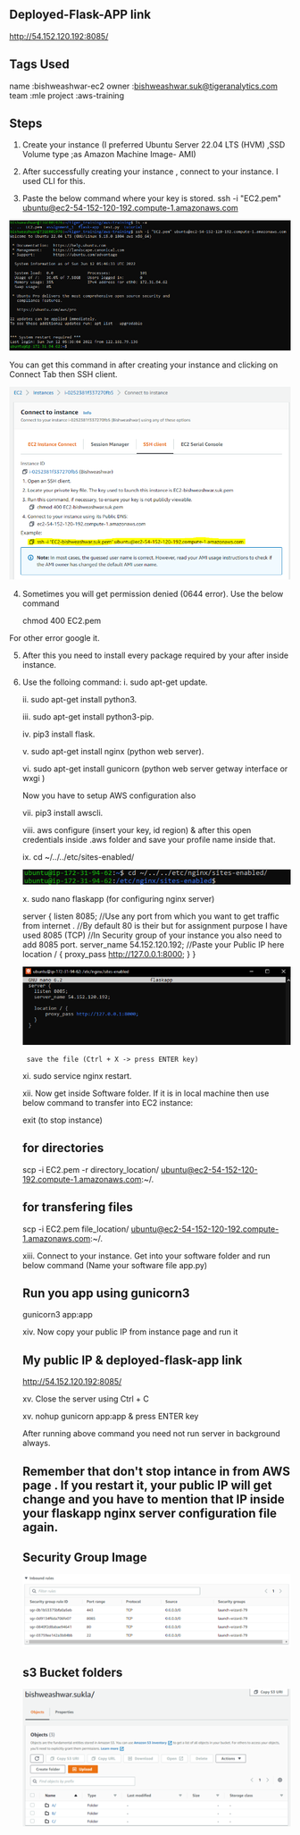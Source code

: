 ## Deployed-Flask-APP link 
http://54.152.120.192:8085/

## Tags Used
name	:bishweashwar-ec2
owner	:bishweashwar.suk@tigeranalytics.com
team	:mle
project	:aws-training

## Steps 

1. Create your instance (I preferred Ubuntu Server 22.04 LTS (HVM) ,SSD Volume type ;as Amazon Machine Image- AMI)

2. After successfully creating your instance , connect to your instance. I used CLI for this.

3. Paste the below command where your key is stored.
ssh -i "EC2.pem" ubuntu@ec2-54-152-120-192.compute-1.amazonaws.com

![](images/connect-instance.PNG)

You can get this command in after creating your instance and clicking on Connect Tab then SSH client.

![](images/key-pair-command-location.PNG)

4. Sometimes you will get permission denied (0644 error). Use the below command

    chmod 400 EC2.pem

For other error google it.

5. After this you need to install every package required by your after inside instance.

6. Use the folloing command:
    i. sudo apt-get update.

    ii. sudo apt-get install python3.

    iii. sudo apt-get install python3-pip.

    iv. pip3 install flask.

    v. sudo apt-get install nginx (python web server).

    vi. sudo apt-get install gunicorn (python web server getway interface or wxgi )
    
    Now you have to setup AWS configuration also

    vii. pip3 install awscli.

    viii. aws configure (insert your key, id region) & after this open credentials inside .aws folder and  save your profile name inside  that.

    ix. cd ~/../../etc/sites-enabled/

    ![](images/nginx-server-location.PNG)


    x. sudo nano flaskapp (for configuring nginx server)

      server {
        listen 8085; //Use any port from which you want to get traffic from internet . 
                    //By default 80  is their but for assignment purpose I have used 8085 (TCP)
                    //In Security group of your instance you also need  to add 8085 port.
        server_name 54.152.120.192; //Paste your Public IP here
        location / {
        proxy_pass http://127.0.0.1:8000;
            }
        }

    ![](images/nginx-server-code.PNG)

        save the file (Ctrl + X -> press ENTER key)
        
    xi. sudo service nginx restart.
    
    xii. Now get inside Software folder. If it is in local machine then use below command to transfer into EC2 instance:

    exit (to stop instance)
    ## for directories
    scp -i EC2.pem -r directory_location/ ubuntu@ec2-54-152-120-192.compute-1.amazonaws.com:~/.   
    
    ## for transfering files
    scp -i EC2.pem file_location/ ubuntu@ec2-54-152-120-192.compute-1.amazonaws.com:~/.
    
    xiii. Connect to your instance. Get into your software folder and run below command (Name your software file app.py)

    ## Run you app using gunicorn3
    gunicorn3 app:app

    xiv. Now  copy your public IP from instance page and run it 
    
    
    ## My public IP & deployed-flask-app link
    http://54.152.120.192:8085/ 



    xv. Close the server using 
    Ctrl + C
    
    xv. nohup gunicorn app:app & 
        press ENTER key

    After running above command you need not run server in background always.

    ## Remember that don't stop intance in from AWS page . If you restart it, your public IP will get change and you have  to mention that IP inside your flaskapp nginx server configuration file again.


    ## Security Group Image
    ![](images/security-groups.PNG)

    ## s3 Bucket folders
    ![](images/s3.PNG)